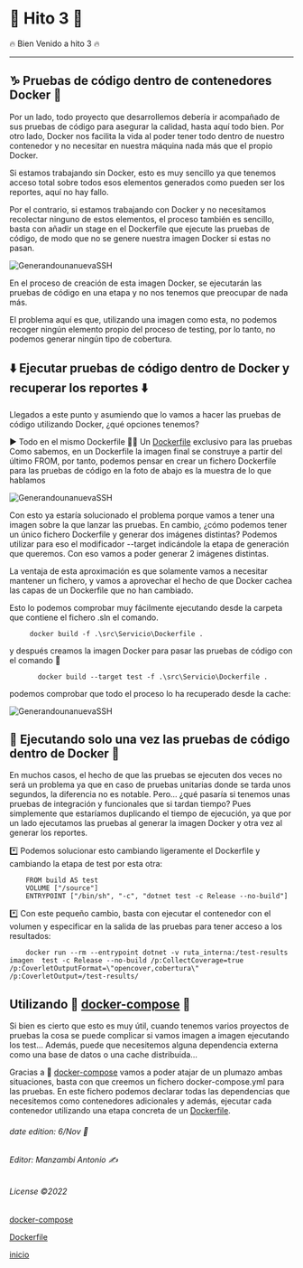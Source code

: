 #  🥉 Hito 3 🥉

  🔥 Bien Venido a hito 3 🔥
   
   - - -- - -- - - - - -- - - - --  - - -- - -- - - - - -- - - - --   - - -- - -- - - - - -- - - - --   - - -- - -- - - - - -- - - - --  

## ♑ Pruebas de código dentro de contenedores Docker 🧪

Por un lado, todo proyecto que desarrollemos debería ir acompañado de sus pruebas de código para asegurar la calidad, hasta aquí todo bien. 
Por otro lado, Docker nos facilita la vida al poder tener todo dentro de nuestro contenedor y no necesitar en nuestra máquina nada más que 
el propio Docker.

Si estamos trabajando sin Docker, esto es muy sencillo ya que tenemos acceso total sobre todos esos elementos generados como pueden ser los reportes, 
aquí no hay fallo.

Por el contrario, si estamos trabajando con Docker y no necesitamos recolectar ninguno de estos elementos, el proceso también es sencillo, basta 
con añadir un stage en el Dockerfile que ejecute las pruebas de código, de modo que no se genere nuestra imagen Docker si estas no pasan.

![GenerandounanuevaSSH](./img/im1.png)

En el proceso de creación de esta imagen Docker, se ejecutarán las pruebas de código en una etapa y no nos tenemos que preocupar de nada más.

El problema aquí es que, utilizando una imagen como esta, no podemos recoger ningún elemento propio del proceso de testing, por lo tanto, no podemos generar ningún tipo 
de cobertura.

## ⬇️ Ejecutar pruebas de código dentro de Docker y recuperar los reportes ⬇️

Llegados a este punto y asumiendo que lo vamos a hacer las pruebas de código utilizando Docker, ¿qué opciones tenemos?

▶️ Todo en el mismo Dockerfile 🐳🛃
Un [Dockerfile](https://github.com/Manzambi/Manzambi_Antonio_CC2223/blob/main/Docs/Hito%203/Dockerfile) exclusivo para las pruebas
Como sabemos, en un Dockerfile la imagen final se construye a partir del último FROM, por tanto, podemos pensar en crear un fichero Dockerfile 
para las pruebas de código en la foto de abajo es la muestra de lo que hablamos

![GenerandounanuevaSSH](./img/im2.png)

Con esto ya estaría solucionado el problema porque vamos a tener una imagen sobre la que lanzar las pruebas. 
En cambio, ¿cómo podemos tener un único fichero Dockerfile y generar dos imágenes distintas? Podemos utilizar para eso el modificador --target 
indicándole la etapa de generación que queremos. Con eso vamos a poder generar 2 imágenes distintas.

La ventaja de esta aproximación es que solamente vamos a necesitar mantener un fichero, y vamos a aprovechar el hecho de que Docker cachea las capas 
de un Dockerfile que no han cambiado.

Esto lo podemos comprobar muy fácilmente ejecutando desde la carpeta que contiene el fichero .sln el comando.
          
         docker build -f .\src\Servicio\Dockerfile .
y después creamos la imagen Docker para pasar las pruebas de código con el comando 🏺
            
           docker build --target test -f .\src\Servicio\Dockerfile .
podemos comprobar que todo el proceso lo ha recuperado desde la cache:
 
 ![GenerandounanuevaSSH](./img/im3.png)

## 🐳 Ejecutando solo una vez las pruebas de código dentro de Docker 🐳

En muchos casos, el hecho de que las pruebas se ejecuten dos veces no será un problema ya que en caso de pruebas unitarias donde se tarda unos 
segundos, la diferencia no es notable. Pero… ¿qué pasaría si tenemos unas pruebas de integración y funcionales que si tardan tiempo? Pues
simplemente que estaríamos duplicando el tiempo de ejecución, ya que por un lado ejecutamos las pruebas al generar la imagen Docker y otra vez 
al generar los reportes.

*️⃣ Podemos solucionar esto cambiando ligeramente el Dockerfile y cambiando la etapa de test por esta otra:
  
        FROM build AS test
        VOLUME ["/source"]
        ENTRYPOINT ["/bin/sh", "-c", "dotnet test -c Release --no-build"]
*️⃣ Con este pequeño cambio, basta con ejecutar el contenedor con el volumen y especificar en la salida de las pruebas para tener acceso a los
resultados:

        docker run --rm --entrypoint dotnet -v ruta_interna:/test-results imagen  test -c Release --no-build /p:CollectCoverage=true /p:CoverletOutputFormat=\"opencover,cobertura\" /p:CoverletOutput=/test-results/

## Utilizando 🐳 [docker-compose](https://github.com/Manzambi/Manzambi_Antonio_CC2223/blob/main/Docs/Hito%203/Docker-compose.yml) 🐳 

Si bien es cierto que esto es muy útil, cuando tenemos varios proyectos de pruebas la cosa se puede complicar si vamos imagen a imagen 
ejecutando los test… Además, puede que necesitemos alguna dependencia externa como una base de datos o una cache distribuida…

Gracias a 🐳 [docker-compose](https://github.com/Manzambi/Manzambi_Antonio_CC2223/blob/main/Docs/Hito%203/Docker-compose.yml) vamos a poder atajar de un plumazo ambas situaciones, basta con que creemos un fichero docker-compose.yml para las pruebas.
En este fichero podemos declarar todas las dependencias que necesitemos como contenedores adicionales y además, ejecutar cada contenedor utilizando
una etapa concreta de un [Dockerfile](https://github.com/Manzambi/Manzambi_Antonio_CC2223/blob/main/Docs/Hito%203/Dockerfile).

 ###### date edition: 6/Nov 📅
 ###### Editor: Manzambi Antonio ✍️
 ###### License ©️2022



[docker-compose](https://github.com/Manzambi/Manzambi_Antonio_CC2223/blob/main/Docs/Hito%203/Docker-compose.yml)

[Dockerfile](https://github.com/Manzambi/Manzambi_Antonio_CC2223/blob/main/Docs/Hito%203/Dockerfile)



[inicio](https://github.com/Manzambi/Manzambi_Antonio_CC2223)

